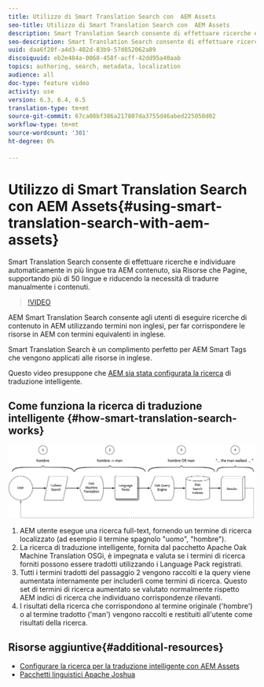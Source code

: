 ```yaml
---
title: Utilizzo di Smart Translation Search con  AEM Assets
seo-title: Utilizzo di Smart Translation Search con  AEM Assets
description: Smart Translation Search consente di effettuare ricerche e individuare automaticamente in più lingue tra AEM contenuto, sia Risorse che Pagine, supportando più di 50 lingue e riducendo la necessità di tradurre manualmente i contenuti.
seo-description: Smart Translation Search consente di effettuare ricerche e individuare automaticamente in più lingue tra AEM contenuto, sia Risorse che Pagine, supportando più di 50 lingue e riducendo la necessità di tradurre manualmente i contenuti.
uuid: daa6f20f-a4d3-402d-83b9-57d852062a89
discoiquuid: eb2e484a-0068-458f-acff-42dd95a40aab
topics: authoring, search, metadata, localization
audience: all
doc-type: feature video
activity: use
version: 6.3, 6.4, 6.5
translation-type: tm+mt
source-git-commit: 67ca08bf386a217807da3755d46abed225050d02
workflow-type: tm+mt
source-wordcount: '301'
ht-degree: 0%

---
```



# Utilizzo di Smart Translation Search con  AEM Assets{#using-smart-translation-search-with-aem-assets}

Smart Translation Search consente di effettuare ricerche e individuare automaticamente in più lingue tra AEM contenuto, sia Risorse che Pagine, supportando più di 50 lingue e riducendo la necessità di tradurre manualmente i contenuti.

>[!VIDEO](https://video.tv.adobe.com/v/21297/?quality=9&learn=on)

AEM Smart Translation Search consente agli utenti di eseguire ricerche di contenuto in AEM utilizzando termini non inglesi, per far corrispondere le risorse in AEM con termini equivalenti in inglese.

Smart Translation Search è un complimento perfetto per AEM Smart Tags che vengono applicati alle risorse in inglese.

Questo video presuppone che [AEM sia stata configurata la ricerca](smart-translation-search-technical-video-setup.md) di traduzione intelligente.

## Come funziona la ricerca di traduzione intelligente {#how-smart-translation-search-works}

![Diagramma flusso ricerca traduzione intelligente](assets/smart-translation-search-flow.png)

1. AEM utente esegue una ricerca full-text, fornendo un termine di ricerca localizzato (ad esempio il termine spagnolo &quot;uomo&quot;, &quot;hombre&quot;).
2. La ricerca di traduzione intelligente, fornita dal pacchetto Apache Oak Machine Translation OSGi, è impegnata e valuta se i termini di ricerca forniti possono essere tradotti utilizzando i Language Pack registrati.
3. Tutti i termini tradotti del passaggio 2 vengono raccolti e la query viene aumentata internamente per includerli come termini di ricerca. Questo set di termini di ricerca aumentato se valutato normalmente rispetto AEM indici di ricerca che individuano corrispondenze rilevanti.
4. I risultati della ricerca che corrispondono al termine originale (&#39;hombre&#39;) o al termine tradotto (&#39;man&#39;) vengono raccolti e restituiti all&#39;utente come risultati della ricerca.

## Risorse aggiuntive{#additional-resources}

* [Configurare la ricerca per la traduzione intelligente con  AEM Assets](smart-translation-search-technical-video-setup.md)
* [Pacchetti linguistici Apache Joshua](https://cwiki.apache.org/confluence/display/JOSHUA/Language+Packs)